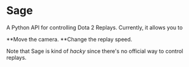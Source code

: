 Sage
====

A Python API for controlling Dota 2 Replays. Currently, it allows you to

**Move the camera.
**Change the replay speed.

Note that Sage is kind of *hacky* since there's no official way to control replays.
